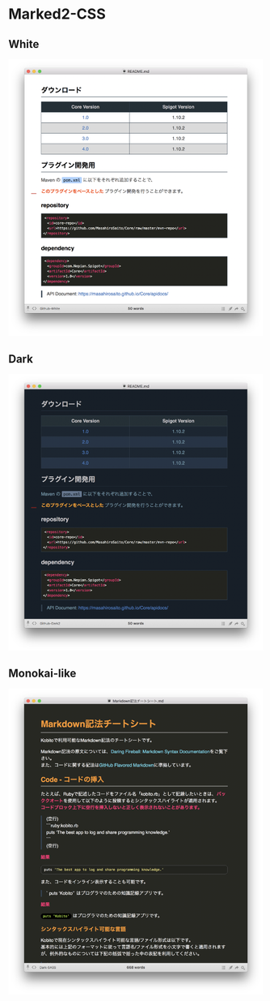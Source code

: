 # Marked2-CSS

## White

![](./images/white.png)

## Dark

![](./images/dark.png)

## Monokai-like

![](./images/Monokai-like.png)